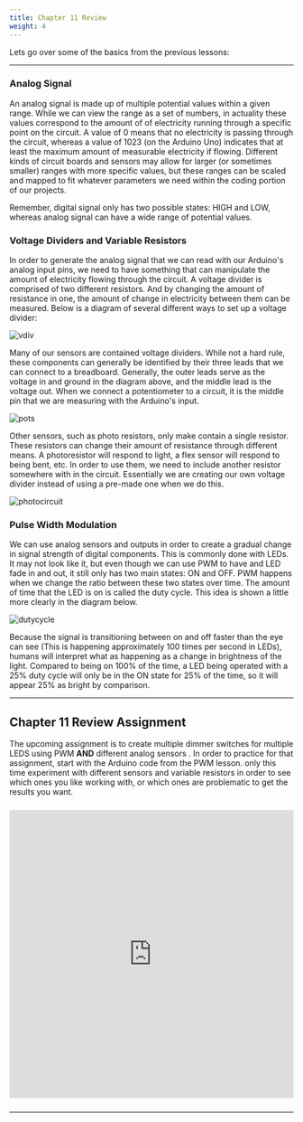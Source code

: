 ```yaml
---
title: Chapter 11 Review
weight: 4
---
```


Lets go over some of the basics from the previous lessons:

---

### Analog Signal

An analog signal is made up of multiple potential values within a given range. While we can view the range as a set of numbers, in actuality these values correspond to the amount of of electricity running through a specific point on the circuit. A value of 0 means that no electricity is passing through the circuit, whereas a value of 1023 (on the Arduino Uno) indicates that at least the maximum amount of measurable electricity if flowing. Different kinds of circuit boards and sensors may allow for larger (or sometimes smaller) ranges with more specific values, but these ranges can be scaled and mapped to fit whatever parameters we need within the coding portion of our projects. 

Remember, digital signal only has two possible states: HIGH and LOW, whereas analog signal can have a wide range of potential values.

### Voltage Dividers and Variable Resistors

In order to generate the analog signal that we can read with our Arduino's analog input pins, we need to have something that can manipulate the amount of electricity flowing through the circuit. A voltage divider is comprised of two different resistors. And by changing the amount of resistance in one, the amount of change in electricity between them can be measured. Below is a diagram of several different ways to set up a voltage divider:

![vdiv](/images/graphics/vdiv.png)

Many of our sensors are contained voltage dividers. While not a hard rule, these components can generally be identified by their three leads that we can connect to a breadboard. Generally, the outer leads serve as the voltage in and ground in the diagram above, and the middle lead is the voltage out. When we connect a potentiometer to a circuit, it is the middle pin that we are measuring with the Arduino's input. 

![pots](/images/graphics/pot1.jpg)

Other sensors, such as photo resistors, only make contain a single resistor. These resistors can change their amount of resistance through different means. A photoresistor will respond to light, a flex sensor will respond to being bent, etc. In order to use them, we need to include another resistor somewhere with in the circuit. Essentially we are creating our own voltage divider instead of using a pre-made one when we do this. 

![photocircuit](/images/graphics/photocircuit.png)

### Pulse Width Modulation

We can use analog sensors and outputs in order to create a gradual change in signal strength of digital components. This is commonly done with LEDs. It may not look like it, but even though we can use PWM to have and LED fade in and out, it still only has two main states: ON and OFF. PWM happens when we change the ratio between these two states over time. The amount of time that the LED is on is called the duty cycle. This idea is shown a little more clearly in the diagram below.

![dutycycle](/images/graphics/dutycycle.jpeg)

Because the signal is transitioning between on and off faster than the eye can see (This is happening approximately 100 times per second in LEDs), humans will interpret what as happening as a change in brightness of the light. Compared to being on 100% of the time, a LED being operated with a 25% duty cycle will only be in the ON state for 25% of the time, so it will appear 25% as bright by comparison.

---

## Chapter 11 Review Assignment

The upcoming assignment is to create multiple dimmer switches for multiple LEDS using PWM **AND** different analog sensors . In order to practice for that assignment, start with the Arduino code from the PWM lesson. only this time experiment with different sensors and variable resistors in order to see which ones you like working with, or which ones are problematic to get the results you want.

<iframe src=https://create.arduino.cc/editor/mbardin/3a068f21-5180-443b-808a-def7db937692/preview?embed style="height:510px;width:100%;margin:10px 0" frameborder=0></iframe>

---
